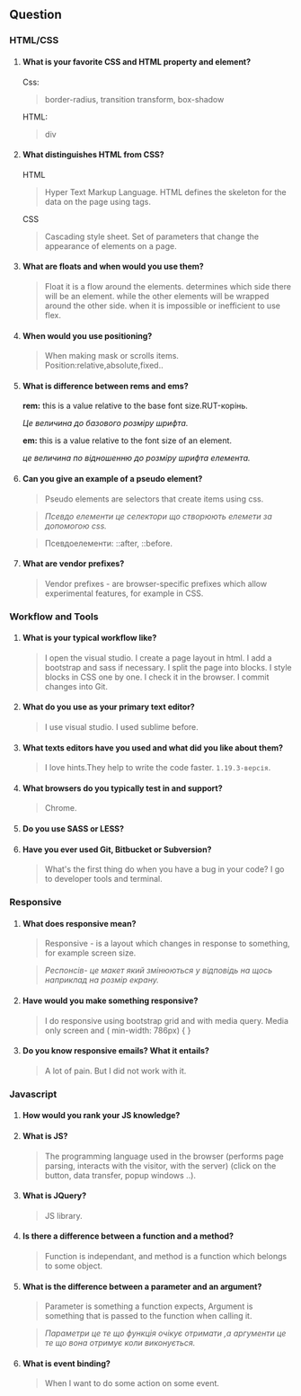 ## Question

### HTML/CSS

1. #### What is your favorite CSS and HTML property and element?

    Css:
     >border-radius, transition transform, box-shadow

    HTML:
    >div

2. #### What distinguishes HTML from CSS? 

     HTML
    >Hyper Text Markup Language.
    HTML defines the skeleton for the data on the page using tags.

     CSS
    >Cascading style sheet. Set of parameters that change the appearance of elements on a page.

 3. #### What are floats and when would you use them?
 
      >Float it is a flow around the elements.
      determines which side there will be an element.
      while the other elements will be wrapped around the other side.
      when it is impossible or inefficient to use flex.

4. #### When would you use positioning?

    >When making mask or scrolls items. Position:relative,absolute,fixed..
 
5. #### What is difference between rems and ems? 

    **rem:** this is a value relative to the base font size.RUT-корінь.

    *Це величина до базового розміру шрифта.*

    **em:** this is a value relative to the font size of an element.

    *це величина по відношенню до розміру шрифта елемента.*

  6. ####  Can you give an example of a pseudo element? 

      >Pseudo elements are selectors that create items using css.

      >*Псевдо елементи це селектори що створюють елемети за допомогою css.*

      >Псевдоелементи:
      ::after, ::before.

  7. ####  What are vendor prefixes?

      >Vendor prefixes - are browser-specific prefixes which allow experimental features, for example in CSS.


### Workflow and Tools

  1. #### What is your typical workflow like?

      >I open the visual studio.
      I create a page layout in html.
      I add a bootstrap and sass if necessary.
      I split the page into blocks.
      I style blocks in CSS one by one.
      I check it in the browser.
      I commit changes into Git.

2. #### What do you use as your primary text editor? 

      >I use visual studio.
      I used sublime before.

3. #### What texts editors have you used and what did you like about them?

    >I love hints.They help to write the code faster. `1.19.3-версія`.

4. #### What browsers do you typically test in and support?

    >Chrome.

5. ####  Do you use SASS or LESS? 

6. #### Have you ever used Git, Bitbucket or Subversion? 

    >What's the first thing do when you have a bug in your code? I go to developer tools and terminal.

### Responsive

 1. #### What does responsive mean? 

    >Responsive - is a layout which changes in response to something, for example screen size.
        
    >*Респонсів- це макет який змінюються у відповідь на щось наприклад на розмір екрану.*

 2. #### Have would you make something responsive?

    >I do responsive using bootstrap grid and with media query.
    Media only screen and ( min-width: 786px) { }

 3. #### Do you know responsive emails? What it entails? 

    >A lot of pain. But I did not work with it.

### Javascript

1. #### How would you rank your JS knowledge?

2. #### What is JS?

    >The programming language used in the browser (performs page parsing, interacts with the visitor, with the server) (click on the button, data transfer, popup windows ..).

3. #### What is JQuery?

    >JS library.

4. #### Is there a difference between a function and a method?

    >Function is independant, and method is a function which belongs to some object.

5. #### What is the difference between a parameter and an argument?

    >Parameter is something a function expects,
    Argument is something that is passed to the function when calling it.

    >*Параметри це те що функція очікує отримати ,а аргументи це те що вона отримує коли виконується.*

6. #### What is event binding?

    >When I want to do some action on  some event.